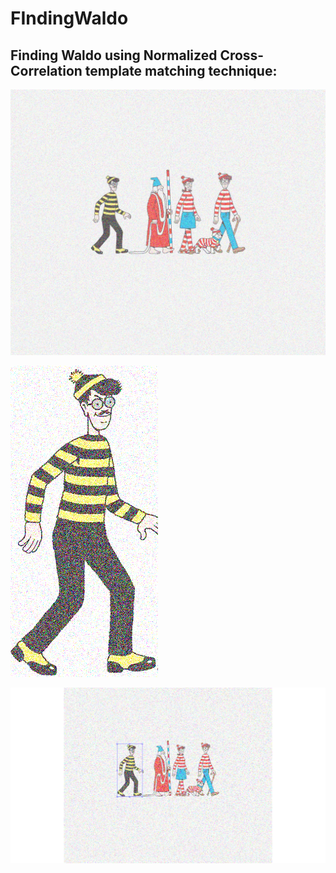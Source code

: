 # FIndingWaldo

## Finding Waldo using Normalized Cross-Correlation template matching technique:

![alt text](https://github.com/VrishtiDutta/FIndingWaldo/blob/master/waldoNoise.png "Waldo's Group Photo")

![alt text](https://github.com/VrishtiDutta/FIndingWaldo/blob/master/templateNoise.png "Waldo's Individual Photo")

![alt text](https://github.com/VrishtiDutta/FIndingWaldo/blob/master/WaldoFound.png "Waldo's Found!")
